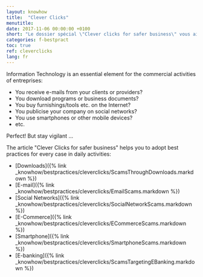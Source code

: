 ```yaml
---
layout: knowhow
title:  "Clever Clicks"
menutitle:  
date: 2017-11-06 00:00:00 +0100
short: "Le dossier spécial \"Clever clicks for safer business\" vous aide à adopter les bons réflexes dans tous les cas de figure rencontrés au quotidien"
categories: f-bestpract
toc: true
ref: cleverclicks
lang: fr
---
```

Information Technology is an essential element for the commercial activities of entreprises:

- You receive e-mails from your clients or providers?
- You download programs or business documents?
- You buy furnishings/tools etc. on the Internet?
- You publicise your company on social networks?
- You use smartphones or other mobile devices?
- etc.

Perfect! But stay vigilant ...

The article "Clever Clicks for safer business" helps you to adopt best practices for every case in daily activities:
- [Downloads]({% link _knowhow/bestpractices/cleverclicks/ScamsThroughDownloads.markdown %})
- [E-mail]({% link _knowhow/bestpractices/cleverclicks/EmailScams.markdown %})
- [Social Networks]({% link _knowhow/bestpractices/cleverclicks/SocialNetworkScams.markdown %})
- [E-Commerce]({% link _knowhow/bestpractices/cleverclicks/ECommerceScams.markdown %})
- [Smartphone]({% link _knowhow/bestpractices/cleverclicks/SmartphoneScams.markdown %})
- [E-banking]({% link _knowhow/bestpractices/cleverclicks/ScamsTargetingEBanking.markdown %})
